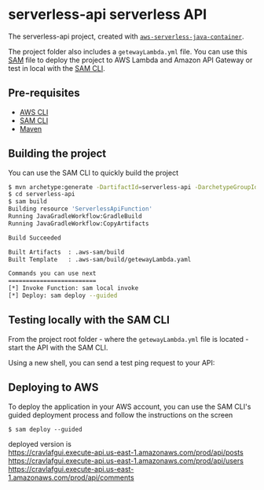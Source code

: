 # serverless-api serverless API
The serverless-api project, created with [`aws-serverless-java-container`](https://github.com/aws/serverless-java-container).

The project folder also includes a `getewayLambda.yml` file. You can use this [SAM](https://github.com/awslabs/serverless-application-model) file to deploy the project to AWS Lambda and Amazon API Gateway or test in local with the [SAM CLI](https://github.com/awslabs/aws-sam-cli). 

## Pre-requisites
* [AWS CLI](https://aws.amazon.com/cli/)
* [SAM CLI](https://github.com/awslabs/aws-sam-cli)
* [Maven](https://maven.apache.org/)

## Building the project
You can use the SAM CLI to quickly build the project
```bash
$ mvn archetype:generate -DartifactId=serverless-api -DarchetypeGroupId=com.amazonaws.serverless.archetypes -DarchetypeArtifactId=aws-serverless-jersey-archetype -DarchetypeVersion=2.1.2 -DgroupId=kz.talgat -Dversion=1.0-SNAPSHOT -Dinteractive=false
$ cd serverless-api
$ sam build
Building resource 'ServerlessApiFunction'
Running JavaGradleWorkflow:GradleBuild
Running JavaGradleWorkflow:CopyArtifacts

Build Succeeded

Built Artifacts  : .aws-sam/build
Built Template   : .aws-sam/build/getewayLambda.yaml

Commands you can use next
=========================
[*] Invoke Function: sam local invoke
[*] Deploy: sam deploy --guided
```

## Testing locally with the SAM CLI

From the project root folder - where the `getewayLambda.yml` file is located - start the API with the SAM CLI.

Using a new shell, you can send a test ping request to your API:

## Deploying to AWS
To deploy the application in your AWS account, you can use the SAM CLI's guided deployment process and follow the instructions on the screen

```
$ sam deploy --guided
```

deployed version is <br/>
<a href="https://cravlafgui.execute-api.us-east-1.amazonaws.com/prod/api/posts">https://cravlafgui.execute-api.us-east-1.amazonaws.com/prod/api/posts</a> <br/>
<a href="https://cravlafgui.execute-api.us-east-1.amazonaws.com/prod/api/users">https://cravlafgui.execute-api.us-east-1.amazonaws.com/prod/api/users</a> <br/>
<a href="https://cravlafgui.execute-api.us-east-1.amazonaws.com/prod/api/comments">https://cravlafgui.execute-api.us-east-1.amazonaws.com/prod/api/comments</a> <br/>

